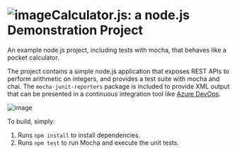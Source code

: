 ![image](https://github.com/nazmirul/calculator/assets/7151423/5d168340-e54b-446a-b9b3-f9d429fbc7c2)Calculator.js: a node.js Demonstration Project
==============================================
An example node.js project, including tests with mocha, that behaves like
a pocket calculator.

The project contains a simple node.js application that exposes REST APIs
to perform arithmetic on integers, and provides a test suite with mocha
and chai.  The `mocha-junit-reporters` package is included to provide XML
output that can be presented in a continuous integration tool like
[Azure DevOps](https://azure.com/devops).

![image](https://github.com/nazmirul/calculator/assets/7151423/52088ef4-d1eb-41b0-9b4b-6779287f8d29)

To build, simply:

1. Runs `npm install` to install dependencies.
2. Runs `npm test` to run Mocha and execute the unit tests.

